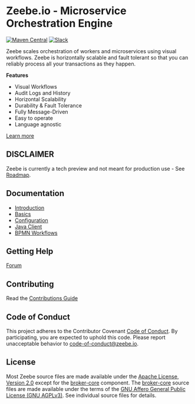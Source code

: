 # Zeebe.io - Microservice Orchestration Engine


[![Maven Central](https://maven-badges.herokuapp.com/maven-central/io.zeebe/zeebe-distribution/badge.svg)](https://maven-badges.herokuapp.com/maven-central/io.zeebe/zeebe-distribution)
[![Slack](https://zeebe-slackin.herokuapp.com/badge.svg)](https://zeebe-slackin.herokuapp.com/)

Zeebe scales orchestration of workers and microservices using visual workflows. Zeebe is horizontally scalable and fault tolerant so that you can reliably process all your transactions as they happen.

**Features**

* Visual Workflows
* Audit Logs and History
* Horizontal Scalability
* Durability & Fault Tolerance
* Fully Message-Driven
* Easy to operate
* Language agnostic

[Learn more](https://docs.zeebe.io/basics/README.html)

## DISCLAIMER

Zeebe is currently a tech preview and not meant for production use - See [Roadmap](https://github.com/zeebe-io/zeebe/blob/master/ROADMAP.md).

## Documentation

* [Introduction](https://docs.zeebe.io/introduction/README.html)
* [Basics](https://docs.zeebe.io/basics/README.html)
* [Configuration](https://docs.zeebe.io/operations/the-zeebecfgtoml-file.html)
* [Java Client](https://docs.zeebe.io/java-client/README.html)
* [BPMN Workflows](https://docs.zeebe.io/bpmn-workflows/README.html)

## Getting Help

[Forum](https://forum.zeebe.io/)

## Contributing

Read the [Contributions Guide](/CONTRIBUTING.md)

## Code of Conduct

This project adheres to the Contributor Covenant [Code of
Conduct](/CODE_OF_CONDUCT.md). By participating, you are expected to uphold
this code. Please report unacceptable behavior to
code-of-conduct@zeebe.io.

## License

Most Zeebe source files are made available under the [Apache License, Version
2.0](/APACHE-2.0) except for the [broker-core](/broker-core) component. The
[broker-core](/broker-core) source files are made available under the terms of
the [GNU Affero General Public License (GNU AGPLv3)](/GNU-AGPL-3.0). See
individual source files for details.
